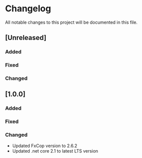 ﻿# Changelog
All notable changes to this project will be documented in this file.

## [Unreleased]
### Added

### Fixed

### Changed


## [1.0.0]
### Added

### Fixed

### Changed
- Updated FxCop version to 2.6.2
- Updated .net core 2.1 to latest LTS version

